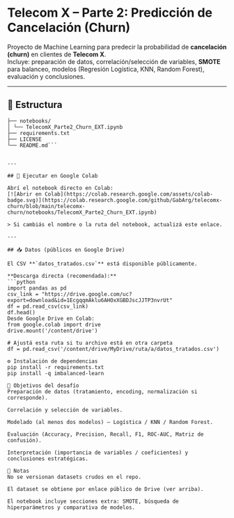 # Telecom X – Parte 2: Predicción de Cancelación (Churn)

Proyecto de Machine Learning para predecir la probabilidad de **cancelación (churn)** en clientes de **Telecom X**.  
Incluye: preparación de datos, correlación/selección de variables, **SMOTE** para balanceo, modelos (Regresión Logística, KNN, Random Forest), evaluación y conclusiones.

---

## 📂 Estructura

```telecomx-churn/
├── notebooks/
│ └── TelecomX_Parte2_Churn_EXT.ipynb
├── requirements.txt
├── LICENSE
└── README.md```


---

## 🚀 Ejecutar en Google Colab

Abrí el notebook directo en Colab:  
[![Abrir en Colab](https://colab.research.google.com/assets/colab-badge.svg)](https://colab.research.google.com/github/GabArg/telecomx-churn/blob/main/telecomx-churn/notebooks/TelecomX_Parte2_Churn_EXT.ipynb)

> Si cambiás el nombre o la ruta del notebook, actualizá este enlace.

---

## 📥 Datos (públicos en Google Drive)

El CSV **`datos_tratados.csv`** está disponible públicamente.

**Descarga directa (recomendada):**
```python
import pandas as pd
csv_link = "https://drive.google.com/uc?export=download&id=1EcgqqmAklu6AHOxXGBDJscJJTP3nvrUt"
df = pd.read_csv(csv_link)
df.head()
Desde Google Drive en Colab:
from google.colab import drive
drive.mount('/content/drive')

# Ajustá esta ruta si tu archivo está en otra carpeta
df = pd.read_csv('/content/drive/MyDrive/ruta/a/datos_tratados.csv')

⚙️ Instalación de dependencias
pip install -r requirements.txt
pip install -q imbalanced-learn

🎯 Objetivos del desafío
Preparación de datos (tratamiento, encoding, normalización si corresponde).

Correlación y selección de variables.

Modelado (al menos dos modelos) — Logística / KNN / Random Forest.

Evaluación (Accuracy, Precision, Recall, F1, ROC-AUC, Matriz de confusión).

Interpretación (importancia de variables / coeficientes) y conclusiones estratégicas.

📝 Notas
No se versionan datasets crudos en el repo.

El dataset se obtiene por enlace público de Drive (ver arriba).

El notebook incluye secciones extra: SMOTE, búsqueda de hiperparámetros y comparativa de modelos.

